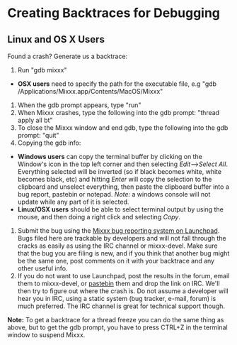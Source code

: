 # Creating Backtraces for Debugging

## Linux and OS X Users

Found a crash? Generate us a backtrace:

1.  Run "gdb mixxx"

<!-- end list -->

  - **OSX users** need to specify the path for the executable file, e.g
    "gdb /Applications/Mixxx.app/Contents/MacOS/Mixxx"

<!-- end list -->

1.  When the gdb prompt appears, type "run"
2.  When Mixxx crashes, type the following into the gdb prompt: "thread
    apply all bt"
3.  To close the Mixxx window and end gdb, type the following into the
    gdb prompt: "quit"
4.  Copying the gdb info:

<!-- end list -->

  - **Windows users** can copy the terminal buffer by clicking on the
    Window's icon in the top left corner and then selecting
    *Edit*--\>*Select All*. Everything selected will be inverted (so if
    black becomes white, white becomes black, etc) and hitting *Enter*
    will copy the selection to the clipboard and unselect everything,
    then paste the clipboard buffer into a bug report, pastebin or
    notepad. *Note:* a windows console will not update while any part of
    it is selected.
  - **Linux/OSX users** should be able to select terminal output by
    using the mouse, and then doing a right click and selecting *Copy*.

<!-- end list -->

1.  Submit the bug using the [Mixxx bug reporting system on
    Launchpad](https://launchpad.net/mixxx). Bugs filed here are
    trackable by developers and will not fall through the cracks as
    easily as using the IRC channel or mixxx-devel. Make sure that the
    bug you are filing is new, and if you think that another bug might
    be the same one, post comments on it with your backtrace and any
    other useful info.
2.  If you do not want to use Launchpad, post the results in the forum,
    email them to mixxx-devel, or [pastebin](http://www.pastebin.ca)
    them and drop the link on IRC. We'll then try to figure out where
    the crash is. Do not assume a developer will hear you in IRC, using
    a static system (bug tracker, e-mail, forum) is much preferred. The
    IRC channel is great for technical support though.

**Note:** To get a backtrace for a thread freeze you can do the same
thing as above, but to get the gdb prompt, you have to press CTRL+Z in
the terminal window to suspend Mixxx.
